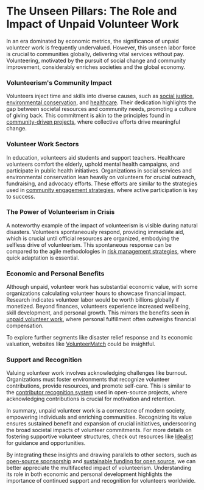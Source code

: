 # The Unseen Pillars: The Role and Impact of Unpaid Volunteer Work

In an era dominated by economic metrics, the significance of unpaid volunteer work is frequently undervalued. However, this unseen labor force is crucial to communities globally, delivering vital services without pay. Volunteering, motivated by the pursuit of social change and community improvement, considerably enriches societies and the global economy.

### Volunteerism's Community Impact

Volunteers inject time and skills into diverse causes, such as [social justice](https://en.wikipedia.org/wiki/Social_justice), [environmental conservation](https://en.wikipedia.org/wiki/Environmentalism), and [healthcare](https://en.wikipedia.org/wiki/Healthcare). Their dedication highlights the gap between societal resources and community needs, promoting a culture of giving back. This commitment is akin to the principles found in [community-driven projects](https://www.license-token.com/wiki/community-driven-projects), where collective efforts drive meaningful change.

### Volunteer Work Sectors

In education, volunteers aid students and support teachers. Healthcare volunteers comfort the elderly, uphold mental health campaigns, and participate in public health initiatives. Organizations in social services and environmental conservation lean heavily on volunteers for crucial outreach, fundraising, and advocacy efforts. These efforts are similar to the strategies used in [community engagement strategies](https://www.license-token.com/wiki/community-engagement-strategies), where active participation is key to success.

### The Power of Volunteerism in Crisis

A noteworthy example of the impact of volunteerism is visible during natural disasters. Volunteers spontaneously respond, providing immediate aid, which is crucial until official resources are organized, embodying the selfless drive of volunteerism. This spontaneous response can be compared to the agile methodologies in [risk management strategies](https://www.license-token.com/wiki/risk-management-strategies), where quick adaptation is essential.

### Economic and Personal Benefits

Although unpaid, volunteer work has substantial economic value, with some organizations calculating volunteer hours to showcase financial impact. Research indicates volunteer labor would be worth billions globally if monetized. Beyond finances, volunteers experience increased wellbeing, skill development, and personal growth. This mirrors the benefits seen in [unpaid volunteer work](https://www.license-token.com/wiki/unpaid-volunteer-work), where personal fulfillment often outweighs financial compensation.

To explore further segments like disaster relief response and its economic valuation, websites like [VolunteerMatch](https://www.volunteermatch.org) could be insightful.

### Support and Recognition

Valuing volunteer work involves acknowledging challenges like burnout. Organizations must foster environments that recognize volunteer contributions, provide resources, and promote self-care. This is similar to the [contributor recognition system](https://www.license-token.com/wiki/contributor-recognition-system) used in open-source projects, where acknowledging contributions is crucial for motivation and retention.

In summary, unpaid volunteer work is a cornerstone of modern society, empowering individuals and enriching communities. Recognizing its value ensures sustained benefit and expansion of crucial initiatives, underscoring the broad societal impacts of volunteer commitments. For more details on fostering supportive volunteer structures, check out resources like [Idealist](https://www.idealist.org) for guidance and opportunities.

By integrating these insights and drawing parallels to other sectors, such as [open-source sponsorship](https://www.license-token.com/wiki/open-source-sponsorship) and [sustainable funding for open source](https://www.license-token.com/wiki/sustainable-funding-for-open-source), we can better appreciate the multifaceted impact of volunteerism. Understanding its role in both economic and personal development highlights the importance of continued support and recognition for volunteers worldwide.